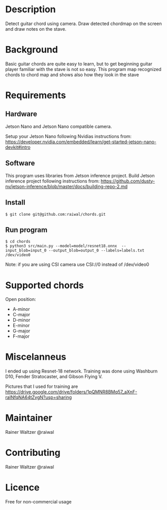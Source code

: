 # Description
Detect guitar chord using camera. Draw detected chordmap on the screen and draw notes on the stave.

# Background
Basic guitar chords are quite easy to learn, but to get beginning guitar player familiar with the stave is not so easy. This program map recognized chords to chord map and shows also how they look in the stave


# Requirements
## Hardware
Jetson Nano and Jetson Nano compatible camera.

Setup your Jetson Nano following Nvidias instructions from: https://developer.nvidia.com/embedded/learn/get-started-jetson-nano-devkit#intro

## Software
This program uses libraries from Jetson inference project. 
Build Jetson inference project following instructions from: https://github.com/dusty-nv/jetson-inference/blob/master/docs/building-repo-2.md


## Install

```
$ git clone git@github.com:raiwal/chords.git
```

## Run program
```
$ cd chords
$ python3 src/main.py --model=model/resnet18.onnx  --input_blob=input_0 --output_blob=output_0 --labels=labels.txt  /dev/video0
```
Note: if you are using CSI camera use CSI://0 instead of /dev/video0

# Supported chords 

Open position:
* A-minor 
* C-major
* D-minor
* E-minor
* G-major
* F-major

# Miscelanneus
I ended up using Resnet-18 network. Training was done using Washburn D10, Fender Stratocaster, and Gibson Flying V.

Pictures that I used for training are https://drive.google.com/drive/folders/1pQMNR8BMq57_aXnF-raINfqNA64tZvgN?usp=sharing

# Maintainer
Rainer Waltzer @raiwal

# Contributing
Rainer Waltzer @raiwal

# Licence 
Free for non-commercial usage




